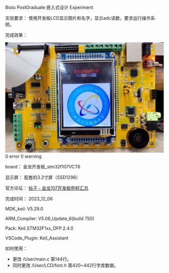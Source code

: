 Bistu PostGraduate 嵌入式设计 Experiment

实验要求：  使用开发板LCD显示图片和名字，显示adc读数，要求运行操作系统。

完成效果：

 ![IMG_20231206](/Doc/IMG_20231206.jpg)
0 error
0 warning



board：    金龙开发板_stm32f107VCT6

显示屏：    配套的3.2寸屏（SSD1298）

官方论坛：  [帖子 - 金龙107开发板例程汇总](https://www.eefocus.com/forum/thread-32851-1-1.html)

完成时间：  2023_12_06

MDK_keil:      V5.29.0

ARM_Compiler:  V5.06_Update_6(build 750)

Pack:          Keil.STM32F1xx_DFP.2.4.0

VSCode_Plugin: Keil_Assistant

如何使用：  

* 更改 /User/main.c 第144行。
* 同时更改 /User/LCD/font.h 第420~442行字库数据。